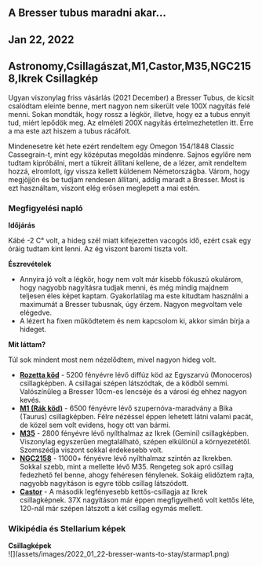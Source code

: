 A Bresser tubus maradni akar...
----------------------------------
Jan 22, 2022
----------------------------------
Astronomy,Csillagászat,M1,Castor,M35,NGC2158,Ikrek Csillagkép
----------------------------------

Ugyan viszonylag friss vásárlás (2021 December) a Bresser Tubus, de kicsit csalódtam eleinte benne, mert nagyon nem sikerült vele 100X nagyítás felé menni. Sokan mondták, hogy rossz a légkör, illetve, hogy ez a tubus ennyit tud, miért lepődök meg. Az elméleti 200X nagyítás értelmezhetetlen itt. Erre a ma este azt hiszem a tubus rácáfolt.

Mindenesetre két hete ezért rendeltem egy Omegon 154/1848 Classic Cassegrain-t, mint egy középutas megoldás mindenre. Sajnos egylőre nem tudtam kipróbálni, mert a tükreit állítani kellene, de a lézer, amit rendeltem hozzá, elromlott, így vissza kellett küldenem Németországba. Várom, hogy megjöjjön és be tudjam rendesen állítani, addig maradt a Bresser.
Most is ezt használtam, viszont elég erősen meglepett a mai estén.

### Megfigyelési napló

**Időjárás**

Kábé -2 C&deg; volt, a hideg szél miatt kifejezetten vacogós idő, ezért csak egy óráig tudtam kint lenni. Az ég viszont baromi tiszta volt.

**Észrevételek**

- Annyira jó volt a légkör, hogy nem volt már kisebb fókuszú okulárom, hogy nagyobb nagyításra tudjak menni, és még mindig majdnem teljesen éles képet kaptam. Gyakorlatilag ma este kitudtam használni a maximumát a Bresser tubusnak, úgy érzem. Nagyon megvoltam vele elégedve.
- A lézert ha fixen működtetem és nem kapcsolom ki, akkor simán bírja a hideget.

**Mit láttam?**

Túl sok mindent most nem nézelődtem, mivel nagyon hideg volt.

- **<a href="https://hu.wikipedia.org/wiki/Rozetta-k%C3%B6d" target="_blank">Rozetta köd</a>** - 5200 fényévre lévő diffúz köd az Egyszarvú (Monoceros) csillagképben. A csillagai szépen látszódtak, de a ködből semmi. Valószínűleg a Bresser 10cm-es lencséje és a városi ég ehhez nagyon kevés.
- **<a href="https://hu.wikipedia.org/wiki/R%C3%A1k-k%C3%B6d" target="_blank">M1 (Rák köd)</a>** - 6500 fényévre lévő szupernóva-maradvány a Bika (Taurus) csillagképben. Félre nézéssel éppen lehetett látni valami pacát, de közel sem volt evidens, hogy ott van bármi.
- **<a href="https://hu.wikipedia.org/wiki/Messier_35" target="_blank">M35</a>** - 2800 fényévre lévő nyílthalmaz az Ikrek (Gemini) csillagképben. Viszonylag egyszerűen megtalálható, szépen elkülönül a környezetétől. Szomszédja viszont sokkal érdekesebb volt.
- **<a href="https://en.wikipedia.org/wiki/NGC_2158" target="_blank">NGC2158</a>** - 11000+ fényévre lévő nyílthalmaz szintén az Ikrekben. Sokkal szebb, mint a mellette lévő M35. Rengeteg sok apró csillag fedezhető fel benne, ahogy fehéresen fénylenek. Sokáig elidőztem rajta, nagyobb nagyításon is egyre több csillag látszódott.
- **<a href="https://en.wikipedia.org/wiki/Castor_(star)" target="_blank">Castor</a>** - A második legfényesebb kettős-csillagja az Ikrek csillagképnek. 37X nagyításon már éppen megfigyelhető volt kettős léte, 120-nál már szépen látszott a két csillag egymás mellett.

### Wikipédia és Stellarium képek

<div class="text-left"><strong>Csillagképek</strong></div>
![](assets/images/2022_01_22-bresser-wants-to-stay/starmap1.png)